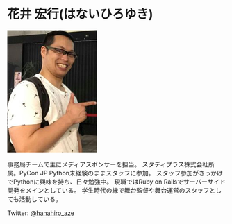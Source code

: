 # 花井 宏行(はないひろゆき)
![](./_static/hanai.png)

事務局チームで主にメディアスポンサーを担当。
スタディプラス株式会社所属。PyCon JP 
Python未経験のままスタッフに参加。
スタッフ参加がきっかけでPythonに興味を持ち、日々勉強中。
現職ではRuby on Railsでサーバーサイド開発をメインとしている。
学生時代の縁で舞台監督や舞台運営のスタッフとしても活動している。

Twitter: [@hanahiro_aze](https://twitter.com/hanahiro_aze)

